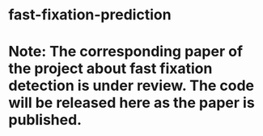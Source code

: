 # fast-fixation-prediction
# Note: The corresponding paper of the project about fast fixation detection is under review. The code  will be released here as the paper is published.
